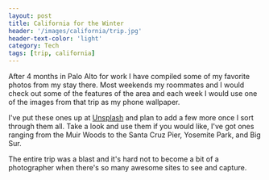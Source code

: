 ```yaml
---
layout: post
title: California for the Winter
header: '/images/california/trip.jpg'
header-text-color: 'light'
category: Tech
tags: [trip, california]
---
```


After 4 months in Palo Alto for work I have compiled some of my favorite photos from my stay there. Most weekends my roommates and I would check out some of the features of the area and each week I would use one of the images from that trip as my phone wallpaper.

<!--halt-->

I've put these ones up at [Unsplash](https://unsplash.com/@danreynolds) and plan to add a few more once I sort through them all. Take a look and use them if you would like, I've got ones ranging from the Muir Woods to the Santa Cruz Pier, Yosemite Park, and Big Sur.

The entire trip was a blast and it's hard not to become a bit of a photographer when there's so many awesome sites to see and capture.
